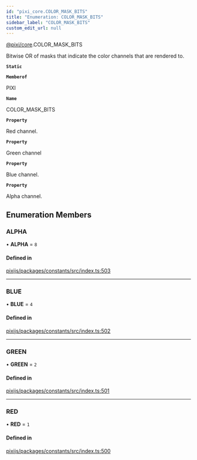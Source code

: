 ```yaml
---
id: "pixi_core.COLOR_MASK_BITS"
title: "Enumeration: COLOR_MASK_BITS"
sidebar_label: "COLOR_MASK_BITS"
custom_edit_url: null
---
```


[@pixi/core](../modules/pixi_core.md).COLOR_MASK_BITS

Bitwise OR of masks that indicate the color channels that are rendered to.

**`Static`**

**`Memberof`**

PIXI

**`Name`**

COLOR_MASK_BITS

**`Property`**

Red channel.

**`Property`**

Green channel

**`Property`**

Blue channel.

**`Property`**

Alpha channel.

## Enumeration Members

### ALPHA

• **ALPHA** = ``8``

#### Defined in

[pixijs/packages/constants/src/index.ts:503](https://github.com/pixijs/pixijs/blob/2194fe5c5/packages/constants/src/index.ts#L503)

___

### BLUE

• **BLUE** = ``4``

#### Defined in

[pixijs/packages/constants/src/index.ts:502](https://github.com/pixijs/pixijs/blob/2194fe5c5/packages/constants/src/index.ts#L502)

___

### GREEN

• **GREEN** = ``2``

#### Defined in

[pixijs/packages/constants/src/index.ts:501](https://github.com/pixijs/pixijs/blob/2194fe5c5/packages/constants/src/index.ts#L501)

___

### RED

• **RED** = ``1``

#### Defined in

[pixijs/packages/constants/src/index.ts:500](https://github.com/pixijs/pixijs/blob/2194fe5c5/packages/constants/src/index.ts#L500)

